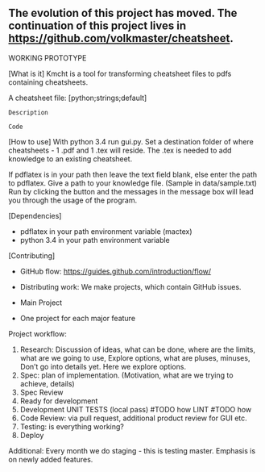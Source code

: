 ## The evolution of this project has moved. The continuation of this project lives in https://github.com/volkmaster/cheatsheet.


WORKING PROTOTYPE

[What is it]
Kmcht is a tool for transforming cheatsheet files to pdfs containing cheatsheets.

A cheatsheet file:
[python;strings;default]
~~~~~
Description
~~~~~
~~~~~
Code
~~~~~

[How to use]
With python 3.4 run gui.py. Set a destination folder of where cheatsheets - 1 .pdf and 1 .tex
will reside. The .tex is needed to add knowledge to an existing cheatsheet. 

If pdflatex is in your path then leave the text field blank, else enter the path to pdflatex. 
Give a path to your knowledge file. (Sample in data/sample.txt)
Run by clicking the button and the messages in the message box will lead you through the usage
of the program.

[Dependencies]
- pdflatex in your path environment variable (mactex)
- python 3.4 in your path environment variable



[Contributing]
- GitHub flow: https://guides.github.com/introduction/flow/

- Distributing work:
We make projects, which contain GitHub issues.
- Main Project
- One project for each major feature

Project workflow:
  1. Research: Discussion of ideas, what can be done, where are the limits,
               what are we going to use, Explore options, what are pluses, minuses,
               Don’t go into details yet. Here we explore options.
  2. Spec: plan of implementation. (Motivation, what are we trying to achieve, details)
  3. Spec Review
  4. Ready for development
  5. Development
  UNIT TESTS (local pass) #TODO how
  LINT #TODO how
  6. Code Review: via pull request, additional product review for GUI etc.
  7. Testing: is everything working?
  8. Deploy
  
  Additional: Every month we do staging - this is testing master. Emphasis is on
	      newly added features.
   
               
  
